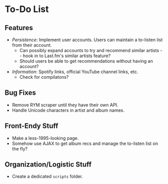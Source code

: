 To-Do List
==========

Features
--------
* *Persistence*: Implement user accounts. Users can maintain a to-listen list from their account.
    * Can possibly expand accounts to try and recommend similar artists -- hook in to Last.fm's similar artists feature?
    * Should users be able to get recommendations without having an account?
* *Information*: Spotify links, official YouTube channel links, etc.
    * Check for compilatons?

Bug Fixes
---------
* Remove RYM scraper until they have their own API.
* Handle Unicode characters in artist and album names.

Front-Endy Stuff
----------------
* Make a less-1995-looking page.
* Somehow use AJAX to get album recs and manage the to-listen list on the fly?

Organization/Logistic Stuff
---------------------------
* Create a dedicated `scripts` folder.
